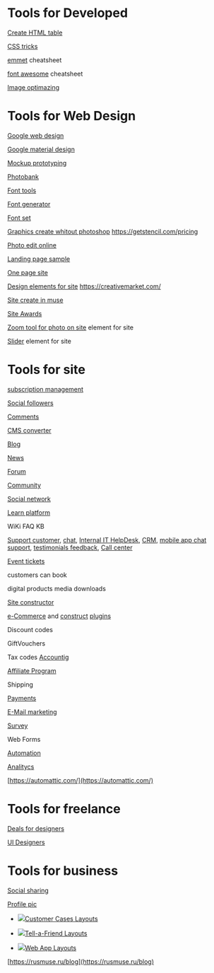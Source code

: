 # Tools for Developed

[Create HTML table](http://www.tablesgenerator.com/html_tables)

[CSS tricks](https://css-tricks.com/)

[emmet](https://docs.emmet.io/cheat-sheet/) cheatsheet

[font awesome](http://fontawesome.io/cheatsheet/) cheatsheet

[Image optimazing](https://www.imgix.com/)

# Tools for Web Design

[Google web design](https://www.google.com/webdesigner/)

[Google material design](https://material.io)

[Mockup prototyping](https://www.invisionapp.com/#)

[Photobank](http://ru.depositphotos.com/)

[Font tools](https://fontface.ninja/)

[Font generator](https://everythingfonts.com/font-face)

[Font set](https://www.fontsquirrel.com/)

[Graphics create whitout photoshop](https://snappa.com/) https://getstencil.com/pricing

[Photo edit online](https://pixlr.com/)

[Landing page sample](https://land-book.com/)

[One page site](https://onepagelove.com)

[Design elements for site](http://zurb.com/patterntap) https://creativemarket.com/

[Site create in muse](https://resources.muse.adobe.com/collections/site-of-the-day)

[Site Awards](https://www.awwwards.com/)

[Zoom tool for photo on site](http://www.starplugins.com/thumbelina) element for site

[Slider](http://wowslider.com/) element for site

# Tools for site

[subscription management](https://recurly.com/)

[Social followers](https://www.addthis.com)

[Comments](https://disqus.com/)

[CMS converter](https://cms2cms.com/video-tutorials/)

[Blog](https://www.tumblr.com/)

[News](https://twitter.com/)

[Forum](https://bbpress.org/)

[Community](https://www.tapatalk.com)

[Social network](https://buddypress.org/)

[Learn platform](https://woocommerce.com/product-category/sensei-extensions/)

WiKi FAQ KB

[Support customer](https://kcdinc.freshdesk.com/support/home), [chat](https://kcdigital.freshchat.io), [Internal IT HelpDesk](https://freshservice.com/), [CRM](https://kcdinc.freshsales.io), [mobile app chat support](https://hotline.io/), [testimonials feedback](https://www.glowboard.io/), [Call center](https://www.freshcaller.com)

[Event tickets](https://www.eventbrite.com/)

customers can book

digital products media downloads

[Site constructor](http://ru.wix.com/)

[e-Commerce](https://woocommerce.com/storefront/) and [construct](https://woocommerce.com/products/canvas/) [plugins](https://woocommerce.com/plugins/)

Discount codes

GiftVouchers

Tax codes [Accountig](https://quickbooks.intuit.com/)

[Affiliate Program](http://shareasale.com/)

Shipping

[Payments](https://www.paypal.com/ru/home)

[E-Mail marketing](https://mailchimp.com)

[Survey](https://www.surveymonkey.com/home/)

Web Forms

[Automation](https://zapier.com)

[Analitycs](https://www.google.com/analytics/)

[https://automattic.com/](https://automattic.com/)

# Tools for freelance

[Deals for designers](https://www.mightydeals.com/)

[UI Designers](https://www.toptal.com/designers/subtlepatterns/)

# Tools for business

[Social sharing](https://buffer.com)

[Profile pic](http://ru.gravatar.com/)

* [![](https://kcdcloud.worldsecuresystems.com/CatalystImages/c64/customer-cases-template.gif)Customer Cases Layouts](https://kcdcloud.worldsecuresystems.com/Customize/ContentTemplates.aspx?ObjectType=2001)

* [![](https://kcdcloud.worldsecuresystems.com/CatalystImages/b64/send-to-friends-layout.gif)Tell-a-Friend Layouts](https://kcdcloud.worldsecuresystems.com/Customize/SendToFriendTemplate.aspx)

* [![](https://kcdcloud.worldsecuresystems.com/CatalystImages/a64/webapps-template.gif)](https://kcdcloud.worldsecuresystems.com/Customize/CustomContentTemplate.aspx)[Web App Layouts](https://kcdcloud.worldsecuresystems.com/Customize/CustomContentTemplate.aspx)

[https://rusmuse.ru/blog](https://rusmuse.ru/blog)

